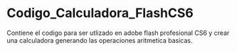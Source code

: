 # Codigo_Calculadora_FlashCS6
Contiene el codigo para ser utlizado en adobe flash profesional CS6 y crear una calculadora generando las operaciones aritmetica basicas.
